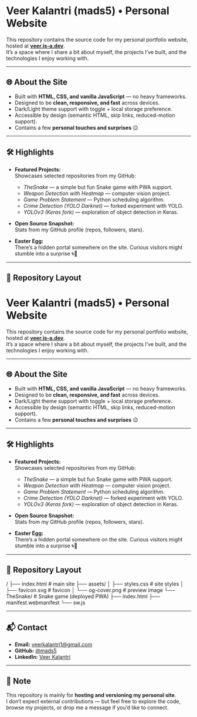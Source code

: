 # Veer Kalantri (mads5) • Personal Website

This repository contains the source code for my personal portfolio website, hosted at **[veer.is-a.dev](https://veer.is-a.dev)**.  
It’s a space where I share a bit about myself, the projects I’ve built, and the technologies I enjoy working with.

---

## 🌐 About the Site
- Built with **HTML, CSS, and vanilla JavaScript** — no heavy frameworks.
- Designed to be **clean, responsive, and fast** across devices.
- Dark/Light theme support with toggle + local storage preference.
- Accessible by design (semantic HTML, skip links, reduced-motion support).
- Contains a few **personal touches and surprises** 😉

---

## 🛠️ Highlights
- **Featured Projects:**  
  Showcases selected repositories from my GitHub:
  - *TheSnake* — a simple but fun Snake game with PWA support.  
  - *Weapon Detection with Heatmap* — computer vision project.  
  - *Game Problem Statement* — Python scheduling algorithm.  
  - *Crime Detection (YOLO Darknet)* — forked experiment with YOLO.  
  - *YOLOv3 (Keras fork)* — exploration of object detection in Keras.  

- **Open Source Snapshot:**  
  Stats from my GitHub profile (repos, followers, stars).

- **Easter Egg:**  
  There’s a hidden portal somewhere on the site. Curious visitors might stumble into a surprise 🌀🐍

---

## 📂 Repository Layout
# Veer Kalantri (mads5) • Personal Website

This repository contains the source code for my personal portfolio website, hosted at **[veer.is-a.dev](https://veer.is-a.dev)**.  
It’s a space where I share a bit about myself, the projects I’ve built, and the technologies I enjoy working with.

---

## 🌐 About the Site
- Built with **HTML, CSS, and vanilla JavaScript** — no heavy frameworks.
- Designed to be **clean, responsive, and fast** across devices.
- Dark/Light theme support with toggle + local storage preference.
- Accessible by design (semantic HTML, skip links, reduced-motion support).
- Contains a few **personal touches and surprises** 😉

---

## 🛠️ Highlights
- **Featured Projects:**  
  Showcases selected repositories from my GitHub:
  - *TheSnake* — a simple but fun Snake game with PWA support.  
  - *Weapon Detection with Heatmap* — computer vision project.  
  - *Game Problem Statement* — Python scheduling algorithm.  
  - *Crime Detection (YOLO Darknet)* — forked experiment with YOLO.  
  - *YOLOv3 (Keras fork)* — exploration of object detection in Keras.  

- **Open Source Snapshot:**  
  Stats from my GitHub profile (repos, followers, stars).

- **Easter Egg:**  
  There’s a hidden portal somewhere on the site. Curious visitors might stumble into a surprise 🌀🐍

---

## 📂 Repository Layout
/
├── index.html # main site
├── assets/
│ ├── styles.css # site styles
│ ├── favicon.svg # favicon
│ └── og-cover.png # preview image
└── TheSnake/ # Snake game (deployed PWA)
├── index.html
├── manifest.webmanifest
└── sw.js


---

## 📬 Contact
- **Email:** veerkalantri1@gmail.com  
- **GitHub:** [@mads5](https://github.com/mads5)  
- **LinkedIn:** [Veer Kalantri](https://linkedin.com/in/veerkalantri)

---

## 📝 Note
This repository is mainly for **hosting and versioning my personal site**.  
I don’t expect external contributions — but feel free to explore the code, browse my projects, or drop me a message if you’d like to connect.
